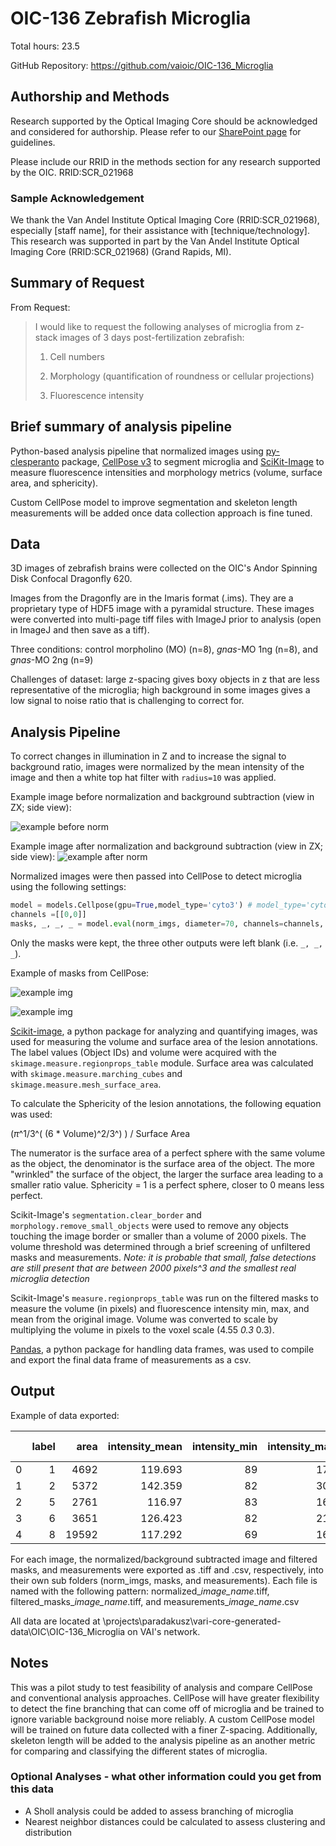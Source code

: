 # OIC-136 Zebrafish Microglia

Total hours: 23.5

GitHub Repository: <https://github.com/vaioic/OIC-136_Microglia>

## Authorship and Methods

Research supported by the Optical Imaging Core should be acknowledged and considered for authorship. Please refer to our [SharePoint page](https://vanandelinstitute.sharepoint.com/sites/optical/SitePages/Acknowledgements-and-Authorship.aspx) for guidelines.

Please include our RRID in the methods section for any research supported by the OIC. RRID:SCR_021968

### Sample Acknowledgement

We thank the Van Andel Institute Optical Imaging Core (RRID:SCR_021968), especially [staff name], for their assistance with [technique/technology]. This research was supported in part by the Van Andel Institute Optical Imaging Core (RRID:SCR_021968) (Grand Rapids, MI).

## Summary of Request

From Request:
>I would like to request the following analyses of microglia from z-stack images of 3 days post-fertilization zebrafish:
>
> 1. Cell numbers
>
> 2. Morphology (quantification of roundness or cellular projections)
>
> 3. Fluorescence intensity

## Brief summary of analysis pipeline

Python-based analysis pipeline that normalized images using [py-clesperanto](https://github.com/clEsperanto/pyclesperanto/tree/main) package, [CellPose v3](https://github.com/MouseLand/cellpose/tree/v3.1.1.2) to segment microglia and [SciKit-Image](https://scikit-image.org) to measure fluorescence intensities and morphology metrics (volume, surface area, and sphericity).

Custom CellPose model to improve segmentation and skeleton length measurements will be added once data collection approach is fine tuned.

## Data

3D images of zebrafish brains were collected on the OIC's Andor Spinning Disk Confocal Dragonfly 620.

Images from the Dragonfly are in the Imaris format (.ims). They are a proprietary type of HDF5 image with a pyramidal structure. These images were converted into multi-page tiff files with ImageJ prior to analysis (open in ImageJ and then save as a tiff).

Three conditions: control morpholino (MO) (n=8), *gnas*-MO 1ng (n=8), and *gnas*-MO 2ng (n=9)

Challenges of dataset: large z-spacing gives boxy objects in z that are less representative of the microglia; high background in some images gives a low signal to noise ratio that is challenging to correct for.

## Analysis Pipeline

To correct changes in illumination in Z and to increase the signal to background ratio, images were normalized by the mean intensity of the image and then a white top hat filter with `radius=10` was applied.

Example image before normalization and background subtraction (view in ZX; side view):

![example before norm](snapshots/gnas2ng_05_BeforeNorm_XZ.png)

Example image after normalization and background subtraction (view in ZX; side view):
![example after norm](snapshots/gnas2ng_05_AfterNorm_XZ.png)

Normalized images were then passed into CellPose to detect microglia using the following settings:

```python
model = models.Cellpose(gpu=True,model_type='cyto3') # model_type='cyto' or 'nuclei' or 'cyto2' or 'cyto3'
channels =[[0,0]]
masks, _, _, _ = model.eval(norm_imgs, diameter=70, channels=channels, z_axis=0,stitch_threshold=0.2,flow_threshold=0.5,cellprob_threshold=1.0)
```

Only the masks were kept, the three other outputs were left blank (i.e. `_, _, _`).

Example of masks from CellPose:

![example img](snapshots/gnas2ng_05_Masks_XZ.png)

![example img](snapshots/gnas2ng_05_Masks_3D.png)

[Scikit-image](https://scikit-image.org), a python package for analyzing and quantifying images, was used for measuring the volume and surface area of the lesion annotations. The label values (Object IDs) and volume were acquired with the `skimage.measure.regionprops_table` module. Surface area was calculated with `skimage.measure.marching_cubes` and `skimage.measure.mesh_surface_area`.

To calculate the Sphericity of the lesion annotations, the following equation was used:

($\pi$^1/3^( (6 * Volume)^2/3^) ) / Surface Area

The numerator is the surface area of a perfect sphere with the same volume as the object, the denominator is the surface area of the object. The more "wrinkled" the surface of the object, the larger the surface area leading to a smaller ratio value. Sphericity = 1 is a perfect sphere, closer to 0 means less perfect.

Scikit-Image's `segmentation.clear_border` and `morphology.remove_small_objects` were used to remove any objects touching the image border or smaller than a volume of 2000 pixels. The volume threshold was determined through a brief screening of unfiltered masks and measurements. *Note: it is probable that small, false detections are still present that are between 2000 pixels^3 and the smallest real microglia detection*

Scikit-Image's `measure.regionprops_table` was run on the filtered masks to measure the volume (in pixels) and fluorescence intensity min, max, and mean from the original image. Volume was converted to scale by multiplying the volume in pixels to the voxel scale (4.55 *0.3* 0.3).

[Pandas](https://pandas.pydata.org/docs/index.html), a python package for handling data frames, was used to compile and export the final data frame of measurements as a csv.

## Output

Example of data exported:

|    |   label |   area |   intensity_mean |   intensity_min |   intensity_max |   Volume (um^3) |   Surface_Area (um^2) |   Sphericity |
|---:|--------:|-------:|-----------------:|----------------:|----------------:|----------------:|----------------------:|-------------:|
|  0 |       1 |   4692 |          119.693 |              89 |             173 |         1934.2  |               1825.42 |     0.411267 |
|  1 |       2 |   5372 |          142.359 |              82 |             300 |         2214.52 |               1633.39 |     0.503015 |
|  2 |       5 |   2761 |          116.97  |              83 |             164 |         1138.18 |               1208.15 |     0.436351 |
|  3 |       6 |   3651 |          126.423 |              82 |             219 |         1505.07 |               1193.5  |     0.532147 |
|  4 |       8 |  19592 |          117.292 |              69 |             166 |         8076.5  |               4817.6  |     0.404081 |

For each image, the normalized/background subtracted image and filtered masks, and measurements were exported as .tiff and .csv, respectively, into their own sub folders (norm_imgs, masks, and measurements). Each file is named with the following pattern: normalized_*image_name*.tiff, filtered_masks_*image_name*.tiff, and measurements_*image_name*.csv

All data are located at \projects\paradakusz\vari-core-generated-data\OIC\OIC-136_Microglia on VAI's network.

## Notes

This was a pilot study to test feasibility of analysis and compare CellPose and conventional analysis approaches. CellPose will have greater flexibility to detect the fine branching that can come off of microglia and be trained to ignore variable background noise more reliably. A custom CellPose model will be trained on future data collected with a finer Z-spacing. Additionally, skeleton length will be added to the analysis pipeline as an another metric for comparing and classifying the different states of microglia.

### Optional Analyses - what other information could you get from this data

- A Sholl analysis could be added to assess branching of microglia
- Nearest neighbor distances could be calculated to assess clustering and distribution
